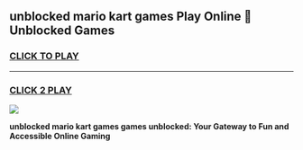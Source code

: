 
## unblocked mario kart games Play Online 👋 Unblocked Games
<h3>
<a href="https://premium.freeplayer.one?title=unblocked_mario_kart_games&ref=19F">CLICK TO PLAY</a></h3>
<hr>

<h3>
<a href="https://premium.freeplayer.one?title=unblocked_mario_kart_games&ref=19F">CLICK 2 PLAY</a>
  
</h3>

<a href="https://premium.freeplayer.one?title=unblocked_mario_kart_games&ref=19F"><img src="https://clearcache.store/games.png"></a>


**unblocked mario kart games games unblocked: Your Gateway to Fun and Accessible Online Gaming**
